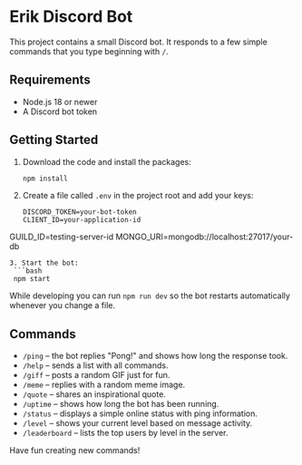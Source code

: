 # Erik Discord Bot

This project contains a small Discord bot. It responds to a few simple commands that you type beginning with `/`.

## Requirements

- Node.js 18 or newer
- A Discord bot token

## Getting Started

1. Download the code and install the packages:
   ```bash
   npm install
   ```
2. Create a file called `.env` in the project root and add your keys:
   ```env
   DISCORD_TOKEN=your-bot-token
   CLIENT_ID=your-application-id
  GUILD_ID=testing-server-id
  MONGO_URI=mongodb://localhost:27017/your-db
  ```
3. Start the bot:
   ```bash
   npm start
   ```

While developing you can run `npm run dev` so the bot restarts automatically whenever you change a file.

## Commands

- `/ping` – the bot replies "Pong!" and shows how long the response took.
- `/help` – sends a list with all commands.
- `/giff` – posts a random GIF just for fun.
- `/meme` – replies with a random meme image.
- `/quote` – shares an inspirational quote.
- `/uptime` – shows how long the bot has been running.
- `/status` – displays a simple online status with ping information.
- `/level` – shows your current level based on message activity.
- `/leaderboard` – lists the top users by level in the server.

Have fun creating new commands!
